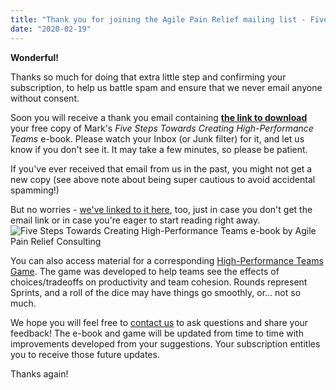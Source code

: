 ```yaml
---
title: "Thank you for joining the Agile Pain Relief mailing list - Five Steps Towards Creating High-Performance Teams e-book offer"
date: "2020-02-19"
---
```


**Wonderful!**

Thanks so much for doing that extra little step and confirming your subscription, to help us battle spam and ensure that we never email anyone without consent.

Soon you will receive a thank you email containing **[the link to download](https://www.dropbox.com/s/n5k56pg8wo3vsni/Five%20Steps%20Towards%20Creating%20High%20Performance%20Teams.pdf?dl=0)** your free copy of Mark's _Five Steps Towards Creating High-Performance Teams_ e-book. Please watch your Inbox (or Junk filter) for it, and let us know if you don't see it. It may take a few minutes, so please be patient.

If you've ever received that email from us in the past, you might not get a new copy (see above note about being super cautious to avoid accidental spamming!)

But no worries - [we've linked to it here](https://www.dropbox.com/s/n5k56pg8wo3vsni/Five%20Steps%20Towards%20Creating%20High%20Performance%20Teams.pdf?dl=0), too, just in case you don't get the email link or in case you're eager to start reading right away.![Five Steps Towards Creating High-Performance Teams e-book by Agile Pain Relief Consulting](src/content/page/thank-you-mailing-list-ebook-5steps/images/high-performance-teams-cover-858x1024.png)

You can also access material for a corresponding [High-Performance Teams Game](/blog/welcome-to-the-high-performance-teams-game.html). The game was developed to help teams see the effects of choices/tradeoffs on productivity and team cohesion. Rounds represent Sprints, and a roll of the dice may have things go smoothly, or... not so much.

We hope you will feel free to [contact us](/contact-us) to ask questions and share your feedback! The e-book and game will be updated from time to time with improvements developed from your suggestions. Your subscription entitles you to receive those future updates.

Thanks again!
